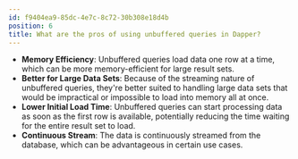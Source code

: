 ```yaml
---
id: f9404ea9-85dc-4e7c-8c72-30b308e18d4b
position: 6
title: What are the pros of using unbuffered queries in Dapper?
---
```


- **Memory Efficiency**: Unbuffered queries load data one row at a time, which can be more memory-efficient for large result sets.
- **Better for Large Data Sets**: Because of the streaming nature of unbuffered queries, they're better suited to handling large data sets that would be impractical or impossible to load into memory all at once.
- **Lower Initial Load Time**: Unbuffered queries can start processing data as soon as the first row is available, potentially reducing the time waiting for the entire result set to load.
- **Continuous Stream**: The data is continuously streamed from the database, which can be advantageous in certain use cases.
